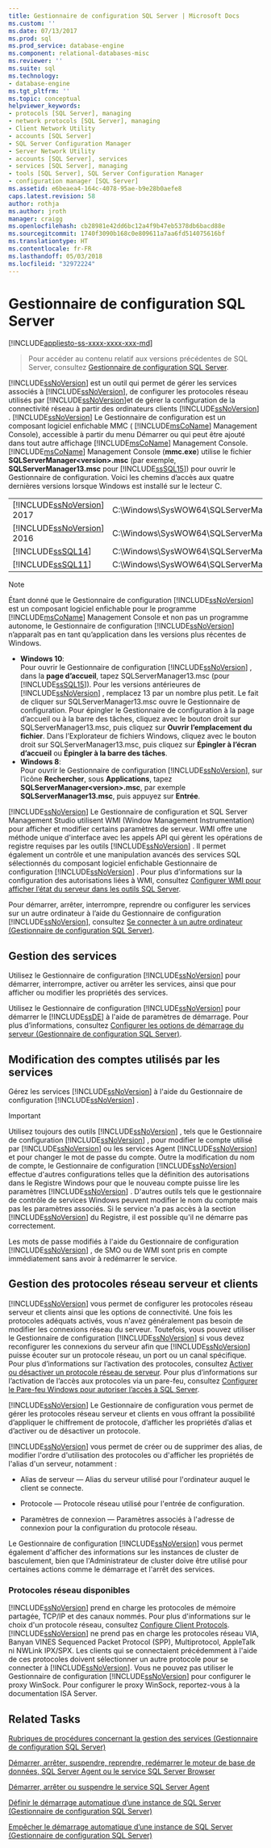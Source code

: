 ```yaml
---
title: Gestionnaire de configuration SQL Server | Microsoft Docs
ms.custom: ''
ms.date: 07/13/2017
ms.prod: sql
ms.prod_service: database-engine
ms.component: relational-databases-misc
ms.reviewer: ''
ms.suite: sql
ms.technology:
- database-engine
ms.tgt_pltfrm: ''
ms.topic: conceptual
helpviewer_keywords:
- protocols [SQL Server], managing
- network protocols [SQL Server], managing
- Client Network Utility
- accounts [SQL Server]
- SQL Server Configuration Manager
- Server Network Utility
- accounts [SQL Server], services
- services [SQL Server], managing
- tools [SQL Server], SQL Server Configuration Manager
- configuration manager [SQL Server]
ms.assetid: e6beaea4-164c-4078-95ae-b9e28b0aefe8
caps.latest.revision: 58
author: rothja
ms.author: jroth
manager: craigg
ms.openlocfilehash: cb28981e42dd6bc12a4f9b47eb5378db6bacd88e
ms.sourcegitcommit: 1740f3090b168c0e809611a7aa6fd514075616bf
ms.translationtype: HT
ms.contentlocale: fr-FR
ms.lasthandoff: 05/03/2018
ms.locfileid: "32972224"
---
```

# <a name="sql-server-configuration-manager"></a>Gestionnaire de configuration SQL Server
[!INCLUDE[appliesto-ss-xxxx-xxxx-xxx-md](../includes/appliesto-ss-xxxx-xxxx-xxx-md.md)]
 > Pour accéder au contenu relatif aux versions précédentes de SQL Server, consultez [Gestionnaire de configuration SQL Server](https://msdn.microsoft.com/en-US/library/ms174212(SQL.120).aspx).

  [!INCLUDE[ssNoVersion](../includes/ssnoversion-md.md)] est un outil qui permet de gérer les services associés à [!INCLUDE[ssNoVersion](../includes/ssnoversion-md.md)], de configurer les protocoles réseau utilisés par [!INCLUDE[ssNoVersion](../includes/ssnoversion-md.md)]et de gérer la configuration de la connectivité réseau à partir des ordinateurs clients [!INCLUDE[ssNoVersion](../includes/ssnoversion-md.md)] . [!INCLUDE[ssNoVersion](../includes/ssnoversion-md.md)] Le Gestionnaire de configuration est un composant logiciel enfichable MMC ( [!INCLUDE[msCoName](../includes/msconame-md.md)] Management Console), accessible à partir du menu Démarrer ou qui peut être ajouté dans tout autre affichage [!INCLUDE[msCoName](../includes/msconame-md.md)] Management Console. [!INCLUDE[msCoName](../includes/msconame-md.md)] Management Console (**mmc.exe**) utilise le fichier **SQLServerManager\<version>.msc** (par exemple, **SQLServerManager13.msc** pour [!INCLUDE[ssSQL15](../includes/sssql15-md.md)]) pour ouvrir le Gestionnaire de configuration. Voici les chemins d’accès aux quatre dernières versions lorsque Windows est installé sur le lecteur C.  
  
|||  
|-|-|
|[!INCLUDE[ssNoVersion](../includes/ssnoversion-md.md)] 2017|C:\Windows\SysWOW64\SQLServerManager14.msc|  
|[!INCLUDE[ssNoVersion](../includes/ssnoversion-md.md)] 2016|C:\Windows\SysWOW64\SQLServerManager13.msc|  
|[!INCLUDE[ssSQL14](../includes/sssql14-md.md)]|C:\Windows\SysWOW64\SQLServerManager12.msc|  
|[!INCLUDE[ssSQL11](../includes/sssql11-md.md)]|C:\Windows\SysWOW64\SQLServerManager11.msc|
  
> [!NOTE]  
>  Étant donné que le Gestionnaire de configuration [!INCLUDE[ssNoVersion](../includes/ssnoversion-md.md)] est un composant logiciel enfichable pour le programme [!INCLUDE[msCoName](../includes/msconame-md.md)] Management Console et non pas un programme autonome, le Gestionnaire de configuration [!INCLUDE[ssNoVersion](../includes/ssnoversion-md.md)] n’apparaît pas en tant qu’application dans les versions plus récentes de Windows.  
>   
>  -   **Windows 10**:  
>          Pour ouvrir le Gestionnaire de configuration [!INCLUDE[ssNoVersion](../includes/ssnoversion-md.md)] , dans la **page d’accueil**, tapez SQLServerManager13.msc (pour [!INCLUDE[ssSQL15](../includes/sssql15-md.md)]). Pour les versions antérieures de [!INCLUDE[ssNoVersion](../includes/ssnoversion-md.md)] , remplacez 13 par un nombre plus petit. Le fait de cliquer sur SQLServerManager13.msc ouvre le Gestionnaire de configuration. Pour épingler le Gestionnaire de configuration à la page d’accueil ou à la barre des tâches, cliquez avec le bouton droit sur SQLServerManager13.msc, puis cliquez sur **Ouvrir l’emplacement du fichier**. Dans l’Explorateur de fichiers Windows, cliquez avec le bouton droit sur SQLServerManager13.msc, puis cliquez sur **Épingler à l’écran d’accueil** ou **Épingler à la barre des tâches**.  
> -   **Windows 8**:  
>          Pour ouvrir le Gestionnaire de configuration [!INCLUDE[ssNoVersion](../includes/ssnoversion-md.md)], sur l’icône **Rechercher**, sous **Applications**, tapez **SQLServerManager\<version>.msc**, par exemple **SQLServerManager13.msc**, puis appuyez sur **Entrée**.  
  
 [!INCLUDE[ssNoVersion](../includes/ssnoversion-md.md)] Le Gestionnaire de configuration et SQL Server Management Studio utilisent WMI (Window Management Instrumentation) pour afficher et modifier certains paramètres de serveur. WMI offre une méthode unique d'interface avec les appels API qui gèrent les opérations de registre requises par les outils [!INCLUDE[ssNoVersion](../includes/ssnoversion-md.md)] . Il permet également un contrôle et une manipulation avancés des services SQL sélectionnés du composant logiciel enfichable Gestionnaire de configuration [!INCLUDE[ssNoVersion](../includes/ssnoversion-md.md)] . Pour plus d’informations sur la configuration des autorisations liées à WMI, consultez [Configurer WMI pour afficher l’état du serveur dans les outils SQL Server](http://msdn.microsoft.com/library/7e97197b-ed4d-40d1-9a52-9ab1d92401d7).  
  
 Pour démarrer, arrêter, interrompre, reprendre ou configurer les services sur un autre ordinateur à l’aide du Gestionnaire de configuration [!INCLUDE[ssNoVersion](../includes/ssnoversion-md.md)], consultez [Se connecter à un autre ordinateur &#40;Gestionnaire de configuration SQL Server&#41;](../database-engine/configure-windows/scm-services-connect-to-another-computer.md).  
  
## <a name="managing-services"></a>Gestion des services  
 Utilisez le Gestionnaire de configuration [!INCLUDE[ssNoVersion](../includes/ssnoversion-md.md)] pour démarrer, interrompre, activer ou arrêter les services, ainsi que pour afficher ou modifier les propriétés des services.  
  
 Utilisez le Gestionnaire de configuration [!INCLUDE[ssNoVersion](../includes/ssnoversion-md.md)] pour démarrer le [!INCLUDE[ssDE](../includes/ssde-md.md)] à l'aide de paramètres de démarrage.  Pour plus d’informations, consultez [Configurer les options de démarrage du serveur &#40;Gestionnaire de configuration SQL Server&#41;](../database-engine/configure-windows/scm-services-configure-server-startup-options.md).  
  
## <a name="changing-the-accounts-used-by-the-services"></a>Modification des comptes utilisés par les services  
 Gérez les services [!INCLUDE[ssNoVersion](../includes/ssnoversion-md.md)] à l'aide du Gestionnaire de configuration [!INCLUDE[ssNoVersion](../includes/ssnoversion-md.md)] .  
  
> [!IMPORTANT]  
>  Utilisez toujours des outils [!INCLUDE[ssNoVersion](../includes/ssnoversion-md.md)] , tels que le Gestionnaire de configuration [!INCLUDE[ssNoVersion](../includes/ssnoversion-md.md)] , pour modifier le compte utilisé par [!INCLUDE[ssNoVersion](../includes/ssnoversion-md.md)] ou les services Agent [!INCLUDE[ssNoVersion](../includes/ssnoversion-md.md)] et pour changer le mot de passe du compte. Outre la modification du nom de compte, le Gestionnaire de configuration [!INCLUDE[ssNoVersion](../includes/ssnoversion-md.md)] effectue d'autres configurations telles que la définition des autorisations dans le Registre Windows pour que le nouveau compte puisse lire les paramètres [!INCLUDE[ssNoVersion](../includes/ssnoversion-md.md)] . D'autres outils tels que le gestionnaire de contrôle de services Windows peuvent modifier le nom du compte mais pas les paramètres associés. Si le service n'a pas accès à la section [!INCLUDE[ssNoVersion](../includes/ssnoversion-md.md)] du Registre, il est possible qu'il ne démarre pas correctement.  
  
 Les mots de passe modifiés à l'aide du Gestionnaire de configuration [!INCLUDE[ssNoVersion](../includes/ssnoversion-md.md)] , de SMO ou de WMI sont pris en compte immédiatement sans avoir à redémarrer le service.  
  
## <a name="manage-server--client-network-protocols"></a>Gestion des protocoles réseau serveur et clients  
 [!INCLUDE[ssNoVersion](../includes/ssnoversion-md.md)] vous permet de configurer les protocoles réseau serveur et clients ainsi que les options de connectivité. Une fois les protocoles adéquats activés, vous n'avez généralement pas besoin de modifier les connexions réseau du serveur. Toutefois, vous pouvez utiliser le Gestionnaire de configuration [!INCLUDE[ssNoVersion](../includes/ssnoversion-md.md)] si vous devez reconfigurer les connexions du serveur afin que [!INCLUDE[ssNoVersion](../includes/ssnoversion-md.md)] puisse écouter sur un protocole réseau, un port ou un canal spécifique. Pour plus d’informations sur l’activation des protocoles, consultez [Activer ou désactiver un protocole réseau de serveur](../database-engine/configure-windows/enable-or-disable-a-server-network-protocol.md). Pour plus d’informations sur l’activation de l’accès aux protocoles via un pare-feu, consultez [Configurer le Pare-feu Windows pour autoriser l’accès à SQL Server](../sql-server/install/configure-the-windows-firewall-to-allow-sql-server-access.md).  
  
 [!INCLUDE[ssNoVersion](../includes/ssnoversion-md.md)] Le Gestionnaire de configuration vous permet de gérer les protocoles réseau serveur et clients en vous offrant la possibilité d’appliquer le chiffrement de protocole, d’afficher les propriétés d’alias et d’activer ou de désactiver un protocole.  
  
 [!INCLUDE[ssNoVersion](../includes/ssnoversion-md.md)] vous permet de créer ou de supprimer des alias, de modifier l'ordre d'utilisation des protocoles ou d'afficher les propriétés de l'alias d'un serveur, notamment :  
  
-   Alias de serveur — Alias du serveur utilisé pour l'ordinateur auquel le client se connecte.  
  
-   Protocole — Protocole réseau utilisé pour l'entrée de configuration.  
  
-   Paramètres de connexion — Paramètres associés à l'adresse de connexion pour la configuration du protocole réseau.  
  
 Le Gestionnaire de configuration [!INCLUDE[ssNoVersion](../includes/ssnoversion-md.md)] vous permet également d'afficher des informations sur les instances de cluster de basculement, bien que l'Administrateur de cluster doive être utilisé pour certaines actions comme le démarrage et l'arrêt des services.  
  
### <a name="available-network-protocols"></a>Protocoles réseau disponibles  
 [!INCLUDE[ssNoVersion](../includes/ssnoversion-md.md)] prend en charge les protocoles de mémoire partagée, TCP/IP et des canaux nommés. Pour plus d'informations sur le choix d'un protocole réseau, consultez [Configure Client Protocols](../database-engine/configure-windows/configure-client-protocols.md). [!INCLUDE[ssNoVersion](../includes/ssnoversion-md.md)] ne prend pas en charge les protocoles réseau VIA, Banyan VINES Sequenced Packet Protocol (SPP), Multiprotocol, AppleTalk ni NWLink IPX/SPX. Les clients qui se connectaient précédemment à l'aide de ces protocoles doivent sélectionner un autre protocole pour se connecter à [!INCLUDE[ssNoVersion](../includes/ssnoversion-md.md)]. Vous ne pouvez pas utiliser le Gestionnaire de configuration [!INCLUDE[ssNoVersion](../includes/ssnoversion-md.md)] pour configurer le proxy WinSock. Pour configurer le proxy WinSock, reportez-vous à la documentation ISA Server.  
  
## <a name="related-tasks"></a>Related Tasks  
 [Rubriques de procédures concernant la gestion des services &#40;Gestionnaire de configuration SQL Server&#41;](http://msdn.microsoft.com/library/78dee169-df0c-4c95-9af7-bf033bc9fdc6)  
  
 [Démarrer, arrêter, suspendre, reprendre, redémarrer le moteur de base de données, SQL Server Agent ou le service SQL Server Browser](../database-engine/configure-windows/start-stop-pause-resume-restart-sql-server-services.md)  
  
 [Démarrer, arrêter ou suspendre le service SQL Server Agent](http://msdn.microsoft.com/library/c95a9759-dd30-4ab6-9ab0-087bb3bfb97c)  
  
 [Définir le démarrage automatique d’une instance de SQL Server &#40;Gestionnaire de configuration SQL Server&#41;](../database-engine/configure-windows/scm-services-set-an-instance-to-start-automatically.md)  
  
 [Empêcher le démarrage automatique d’une instance de SQL Server &#40;Gestionnaire de configuration SQL Server&#41;](../database-engine/configure-windows/scm-services-prevent-automatic-startup-of-an-instance.md)  
  
  
